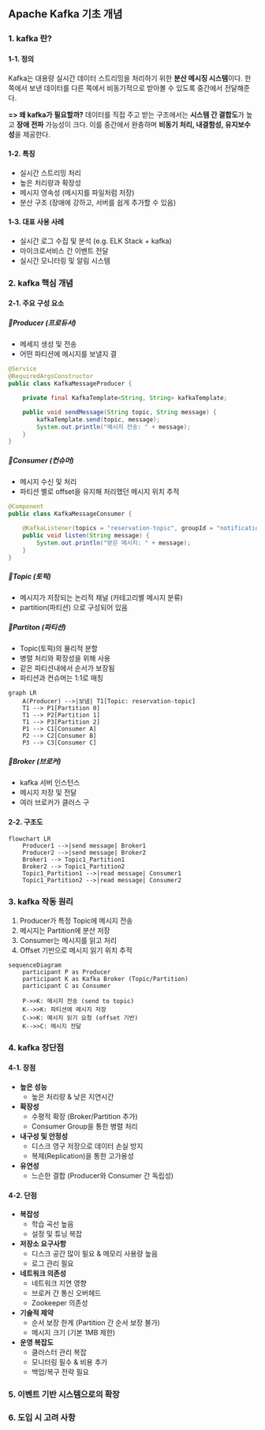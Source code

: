 ## Apache Kafka 기초 개념
### 1. kafka 란?
#### 1-1. 정의
Kafka는 대용량 실시간 데이터 스트리밍을 처리하기 위한 **분산 메시징 시스템**이다. 한쪽에서 보낸 데이터를 다른 쪽에서 비동기적으로 받아볼 수 있도록 중간에서 전달해준다.

**=> 왜 kafka가 필요할까?**
데이터를 직접 주고 받는 구조에서는 **시스템 간 결합도**가 높고 **장애 전파** 가능성이 크다. 이를 중간에서 완충하며 **비동기 처리, 내결함성, 유지보수성**을 제공한다.

#### 1-2. 특징
- 실시간 스트리밍 처리
- 높은 처리량과 확장성
- 메시지 영속성 (메시지를 파일처럼 저장)
- 분산 구조 (장애에 강하고, 서버를 쉽게 추가할 수 있음)

#### 1-3. 대표 사용 사례
- 실시간 로그 수집 및 분석 (e.g. ELK Stack + kafka)
- 마이크로서비스 간 이벤트 전달
- 실시간 모니터링 및 알림 시스템

### 2. kafka 핵심 개념
#### 2-1. 주요 구성 요소
##### 🔹Producer (프로듀서)
- 메세지 생성 및 전송
- 어떤 파티션에 메시지를 보낼지 결
```java
@Service
@RequiredArgsConstructor
public class KafkaMessageProducer {

    private final KafkaTemplate<String, String> kafkaTemplate;

    public void sendMessage(String topic, String message) {
        kafkaTemplate.send(topic, message);
        System.out.println("메시지 전송: " + message);
    }
}
```

##### 🔹Consumer (컨슈머)
- 메시지 수신 및 처리
- 파티션 별로 offset을 유지해 처리했던 메시지 위치 추적
```java
@Component
public class KafkaMessageConsumer {

    @KafkaListener(topics = "reservation-topic", groupId = "notification-service")
    public void listen(String message) {
        System.out.println("받은 메시지: " + message);
    }
}
```

##### 🔹Topic (토픽)
- 메시지가 저장되는 논리적 채널 (카테고리별 메시지 분류)
- partition(파티션) 으로 구성되어 있음

##### 🔹Partiton (파티션)
- Topic(토픽)의 물리적 분할
- 병렬 처리와 확장성을 위해 사용
- 같은 파티션내에서 순서가 보장됨
- 파티션과 컨슈머는 1:1로 매칭
```mermaid
graph LR
    A(Producer) -->|보냄| T1[Topic: reservation-topic]
    T1 --> P1[Partition 0]
    T1 --> P2[Partition 1]
    T1 --> P3[Partition 2]
    P1 --> C1[Consumer A]
    P2 --> C2[Consumer B]
    P3 --> C3[Consumer C]
```

##### 🔹Broker (브로커)
- kafka 서버 인스턴스
- 메시지 저장 및 전달
- 여러 브로커가 클러스 구

#### 2-2. 구조도
```mermaid
flowchart LR
    Producer1 -->|send message| Broker1
    Producer2 -->|send message| Broker2
    Broker1 --> Topic1_Partition1
    Broker2 --> Topic1_Partition2
    Topic1_Partition1 -->|read message| Consumer1
    Topic1_Partition2 -->|read message| Consumer2
```

### 3. kafka 작동 원리
1. Producer가 특정 Topic에 메시지 전송
2. 메시지는 Partition에 분산 저장
3. Consumer는 메시지를 읽고 처리
4. Offset 기반으로 메시지 읽기 위치 추적
```mermaid
sequenceDiagram
    participant P as Producer
    participant K as Kafka Broker (Topic/Partition)
    participant C as Consumer

    P->>K: 메시지 전송 (send to topic)
    K-->>K: 파티션에 메시지 저장
    C->>K: 메시지 읽기 요청 (offset 기반)
    K-->>C: 메시지 전달
```

### 4. kafka 장단점
#### 4-1. 장점
- **높은 성능**
  - 높은 처리량 & 낮은 지연시간
- **확장성**
  - 수평적 확장 (Broker/Partition 추가)
  - Consumer Group을 통한 병렬 처리
- **내구성 및 안정성**
  - 디스크 영구 저장으로 데이터 손실 방지
  - 복제(Replication)을 통한 고가용성
- **유연성**
  - 느슨한 결합 (Producer와 Consumer 간 독립성) 

#### 4-2. 단점
- **복잡성**
  - 학습 곡선 높음
  - 설정 및 튜닝 복잡
- **저장소 요구사항**
  - 디스크 공간 많이 필요 & 메모리 사용량 높음
  - 로그 관리 필요
- **네트워크 의존성**
  - 네트워크 지연 영향
  - 브로커 간 통신 오버헤드
  - Zookeeper 의존성
- **기술적 제약**
  - 순서 보장 한계 (Partition 간 순서 보장 불가)
  - 메시지 크기 (기본 1MB 제한)
- **운영 복잡도**
  - 클러스터 관리 복잡
  - 모니터링 필수 & 비용 추가
  - 백업/복구 전략 필요

### 5. 이벤트 기반 시스템으로의 확장

### 6. 도입 시 고려 사항

